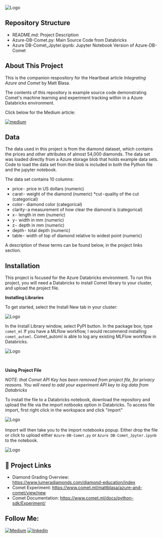 

![Logo](https://i.ibb.co/QD7zJ3d/integrating.png)


## Repository Structure
* README.md: Project Description
* Azure-DB-Comet.py: Main Source Code from Databricks 
* Azure DB-Comet_Jpyter.ipynb: Jupyter Notebook Version of Azure-DB-Comet
## About This Project

This is the companion respository for the Heartbeat article <i>Integrating Azure and Comet</i>
by Matt Blasa.  

The contents of this repository is example source code demonstrating Comet's machine learning
and experiment tracking within in a Azure Databricks environment. 

Click below for the Medium article: 

[![medium](https://img.shields.io/badge/Medium_Article-000?style=for-the-badge&logo=ko-fi&logoColor=white)](https://katherinempeterson.com/)

## Data 

The data used in this project is from the diamond dataset, which contains the prices and other attributes of almost 54,000 diamonds. The data set was loaded 
directly from a Azure storage blob that holds example data sets. Code to load the data set from the blob is included in both the Python file and the jupyter notebook. 

The data set contains 10 columns: 

* price -  price in US dollars (numeric)
* carat -  weight of the diamond (numeric)
*cut - quality of the cut (categorical)
* color -  diamond color (categorical)
* clarity - a measurement of how clear the diamond is (categorical)
* x -  length in mm (numeric)
* y -  width in mm (numeric)
* z -  depth in mm (numeric)
* depth -  total depth (numeric)
* table -  width of top of diamond relative to widest point (numeric)

A description of these terms can be found below, in the project links section. 

## Installation

This project is focused for the Azure Databricks environment. 
To run this project, you will need a Databricks to install Comet library to your cluster, 
and upload the project file. 


<b>Installing Libraries</b>

To get started, select the Install New tab in your cluster:

![Logo](https://cdn-images-1.medium.com/max/640/1*7XSXE1druNLR7afGyeQvJQ.png)

In the Install Library window, select PyPI button. In the package box, type `comet_ml`
If you have a MLflow workflow, I would recommend installing `comet_automl`. Comet_automl
is able to log any existing MLFlow workflow in Databricks. 

![Logo](https://cdn-images-1.medium.com/max/640/1*e_TkO3CyTjb4ks-yBBJjSQ.png)

<br>

<b>Using Project File</b>

<i>NOTE: that Comet API Key has been removed from project file, for privacy reasons. 
You will need to add your experiment API key to log data from Databricks </i>

To install the file to a Databricks notebook, download the repository and upload the
file via the import notbooks option in Databricks. To access file import, first right click in the workspace and click "import" 

![Logo](https://i.ibb.co/QbnQqyR/Import.png)
<br>
<br>
Import will then take you to the import notebooks popup. Either drop the file or click to upload either `Azure-DB-Comet.py`
or `Azure DB-Comet_Jpyter.ipynb` to the notebook.

![Logo](https://i.ibb.co/BC0dyWJ/uploading-file.png)



## 🔗  Project Links

* Diamond Grading Overview: https://www.lumeradiamonds.com/diamond-education/index
* Comet Experiment: https://www.comet.ml/mattblasa/azure-and-comet/view/new
* Comet Documentation: https://www.comet.ml/docs/python-sdk/Experiment/


## Follow Me:
[![Medium](https://img.shields.io/badge/Medium-12100E?style=for-the-badge&logo=medium&logoColor=white)](https://blaza.medium.com/)
[![linkedin](https://img.shields.io/badge/linkedin-0A66C2?style=for-the-badge&logo=linkedin&logoColor=white)](https://www.linkedin.com/in/mblasa/)


